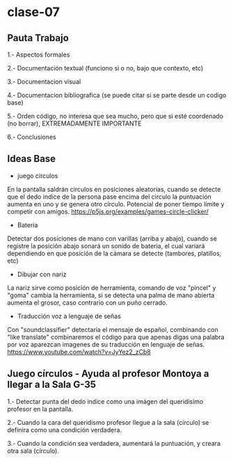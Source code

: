 # clase-07
## Pauta Trabajo
1.- Aspectos formales

2.- Documentación textual (funciono si o no, bajo que contexto, etc)

3.- Documentacion visual

4.- Documentacion bibliografica (se puede citar si se parte desde un codigo base)

5.- Orden código, no interesa que sea mucho, pero que si esté coordenado (no borrar), EXTREMADAMENTE IMPORTANTE

6.- Conclusiones

## Ideas Base
* juego circulos

En la pantalla saldrán circulos en posiciones aleatorias, cuando se detecte que el dedo indice de la persona pase encima del circulo la puntuación aumenta en uno y se genera otro círculo. Potencial de poner tiempo límite y competir con amigos.
<https://p5js.org/examples/games-circle-clicker/>

* Bateria

Detectar dos posiciones de mano con varillas (arriba y abajo), cuando se registre la posición abajo sonará un sonido de bateria, el cual variará dependiendo en que posición de la cámara se detecte (tambores, platillos, etc)

* Dibujar con nariz

La nariz sirve como posición de herramienta, comando de voz "pincel" y "goma" cambia la herramienta, si se detecta una palma de mano abierta aumenta el grosor, caso contrario con un puño cerrado.

* Traducción voz a lenguaje de señas

Con "soundclassifier" detectaría el mensaje de español, combinando con "like translate" combinaremos el código para que apenas digas una palabra por voz aparezcan imagenes de su traducción en lenguaje de señas.
<https://www.youtube.com/watch?v=JyYez2_zCb8>

## Juego círculos - Ayuda al profesor Montoya a llegar a la Sala G-35

1.- Detectar punta del dedo indice como una imágen del queridisimo profesor en la pantalla.

2.- Cuando la cara del queridismo profesor llegue a la sala (círculo) se definira como una condición verdadera. 

3.- Cuando la condición sea verdadera, aumentará la puntuación, y creara otra sala (círculo).
